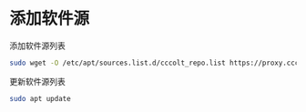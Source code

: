 # 添加软件源

添加软件源列表

```bash
sudo wget -O /etc/apt/sources.list.d/cccolt_repo.list https://proxy.cccolt.top/apt/repository.list
```

更新软件源列表

```bash
sudo apt update
```
